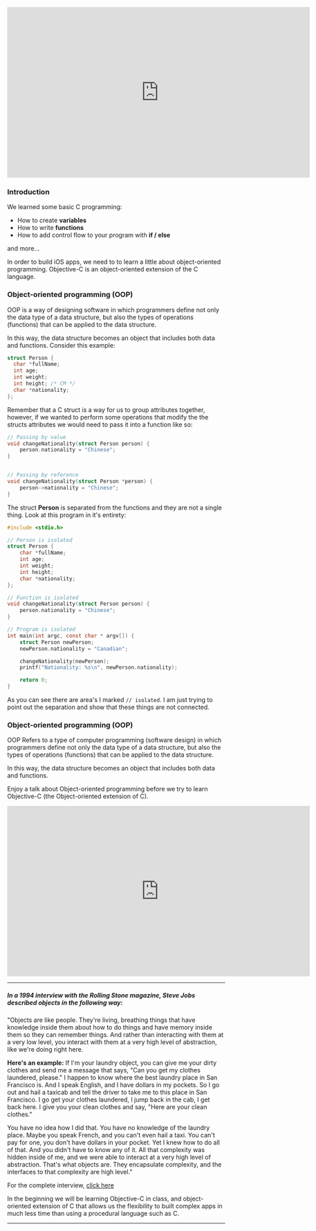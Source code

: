 <iframe width="700" height="394" src="https://www.youtube.com/embed/8rwsuXHA7RA" frameborder="0" allowfullscreen></iframe>

### Introduction
We learned some basic C programming:

- How to create **variables**
- How to write **functions**
- How to add control flow to your program with **if / else**

and more...

In order to build iOS apps, we need to to learn a little about object-oriented programming. Objective-C is an object-oriented extension of the C language.

### Object-oriented programming (OOP)

OOP is a way of designing software in which programmers define not only the data type of a data structure, but also the types of operations (functions) that can be applied to the data structure.

In this way, the data structure becomes an object that includes both data and functions. Consider this example:

```c
struct Person {
  char *fullName;
  int age;
  int weight;    
  int height; /* CM */
  char *nationality;
};
```

Remember that a C struct is a way for us to group attributes together, however, if we wanted to perform some operations that modify the the structs attributes we would need to pass it into a function like so:

```c
// Passing by value
void changeNationality(struct Person person) {
    person.nationality = "Chinese";
}


// Passing by reference
void changeNationality(struct Person *person) {
    person->nationality = "Chinese";
}
```

The struct **Person** is separated from the functions and they are not a single thing. Look at this program in it's entirety:

```c
#include <stdio.h>

// Person is isolated
struct Person {
    char *fullName;
    int age;
    int weight;
    int height;
    char *nationality;
};

// Function is isolated
void changeNationality(struct Person person) {
    person.nationality = "Chinese";
}

// Program is isolated
int main(int argc, const char * argv[]) {
    struct Person newPerson;
    newPerson.nationality = "Canadian";

    changeNationality(newPerson);
    printf("Nationality: %s\n", newPerson.nationality);

    return 0;
}
```

As you can see there are area's I marked `// isolated`. I am just trying to point out the separation and show that these things are not connected.

### Object-oriented programming (OOP)

OOP Refers to a type of computer programming (software design) in which programmers define not only the data type of a data structure, but also the types of operations (functions) that can be applied to the data structure.

In this way, the data structure becomes an object that includes both data and functions.

Enjoy a talk about Object-oriented programming before we try to learn Objective-C (the Object-oriented extension of C).

<iframe width="700" height="394" src="https://www.youtube.com/embed/NUl8lcbeN2Y" frameborder="0" allowfullscreen></iframe>

------------------------------------------------------------------------------------------

##### In a 1994 interview with the Rolling Stone magazine, Steve Jobs described objects in the following way:

"Objects are like people. They're living, breathing things that have knowledge inside them about how to do things and have memory inside them so they can remember things. And rather than interacting with them at a very low level, you interact with them at a very high level of abstraction, like we're doing right here.

**Here's an example:**
If I'm your laundry object, you can give me your dirty clothes and send me a message that says, "Can you get my clothes laundered, please." I happen to know where the best laundry place in San Francisco is. And I speak English, and I have dollars in my pockets. So I go out and hail a taxicab and tell the driver to take me to this place in San Francisco. I go get your clothes laundered, I jump back in the cab, I get back here. I give you your clean clothes and say, "Here are your clean clothes."

You have no idea how I did that. You have no knowledge of the laundry place. Maybe you speak French, and you can't even hail a taxi. You can't pay for one, you don't have dollars in your pocket. Yet I knew how to do all of that. And you didn't have to know any of it. All that complexity was hidden inside of me, and we were able to interact at a very high level of abstraction. That's what objects are. They encapsulate complexity, and the interfaces to that complexity are high level."

For the complete interview, [click here](http://www.rollingstone.com/culture/news/steve-jobs-in-1994-the-rolling-stone-interview-20110117)


In the beginning we will be learning Objective-C in class, and object-oriented extension of C that allows us the flexibility to built complex apps in much less time than using a procedural language such as C.

----
